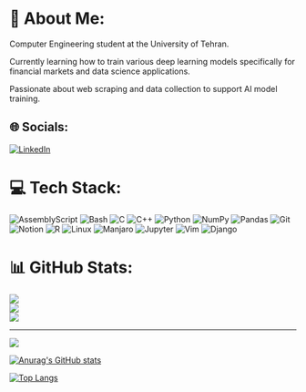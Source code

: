# 💫 About Me:
Computer Engineering student at the University of Tehran.

Currently learning how to train various deep learning models specifically for financial markets and data science applications.

Passionate about web scraping and data collection to support AI model training. 

## 🌐 Socials:
[![LinkedIn](https://img.shields.io/badge/LinkedIn-%230077B5.svg?logo=linkedin&logoColor=white)](https://www.linkedin.com/in/farhad-ghanbari-98224524a/)
# 💻 Tech Stack:
![AssemblyScript](https://img.shields.io/badge/assembly%20script-%23000000.svg?style=for-the-badge&logo=assemblyscript&logoColor=white) ![Bash](https://img.shields.io/badge/Bash-4EAA25?logo=gnubash?style=for-the-badge&logoColor=fff) ![C](https://img.shields.io/badge/c-%2300599C.svg?style=for-the-badge&logo=c&logoColor=white) ![C++](https://img.shields.io/badge/c++-%2300599C.svg?style=for-the-badge&logo=c%2B%2B&logoColor=white) ![Python](https://img.shields.io/badge/python-3670A0?style=for-the-badge&logo=python&logoColor=ffdd54) ![NumPy](https://img.shields.io/badge/numpy-%23013243.svg?style=for-the-badge&logo=numpy&logoColor=white) ![Pandas](https://img.shields.io/badge/pandas-%23150458.svg?style=for-the-badge&logo=pandas&logoColor=white) ![Git](https://img.shields.io/badge/git-%23F05033.svg?style=for-the-badge&logo=git&logoColor=white) ![Notion](https://img.shields.io/badge/Notion-%23000000.svg?style=for-the-badge&logo=notion&logoColor=white) ![R](https://img.shields.io/badge/r-%23276DC3.svg?style=for-the-badge&logo=r&logoColor=white) ![Linux](https://img.shields.io/badge/Linux-FCC624?style=for-the-badge&logo=linux&logoColor=black) ![Manjaro](https://img.shields.io/badge/Manjaro-35BF5C?style=for-the-badge&logo=manjaro&logoColor=fff) ![Jupyter](https://img.shields.io/badge/Jupyter-%23F37626.svg?style=for-the-badge&logo=Jupyter&logoColor=white) ![Vim](https://img.shields.io/badge/Vim-%2311AB00.svg?style=for-the-badge&logo=vim&logoColor=white) ![Django](https://img.shields.io/badge/Django-%23092E20.svg?style=for-the-badge&logo=django&logoColor=white)
# 📊 GitHub Stats:
![](https://github-readme-stats.vercel.app/api?username=ex-2002&theme=dark&hide_border=false&include_all_commits=true&count_private=true)<br/>
![](https://github-readme-streak-stats.herokuapp.com/?user=ex-2002&theme=dark&hide_border=false)<br/>
![](https://github-readme-stats.vercel.app/api/top-langs/?username=ex-2002&theme=dark&hide_border=false&include_all_commits=true&count_private=true&layout=compact)

---
[![](https://visitcount.itsvg.in/api?id=ex-2002&icon=0&color=0)](https://visitcount.itsvg.in)

<!-- Proudly created with GPRM ( https://gprm.itsvg.in ) -->


[![Anurag's GitHub stats](https://github-readme-stats.vercel.app/api?username=lanzik&theme=cobalt&hide=prs&count_private=true&show_icons=true&include_all_commits=true)](https://github.com/anuraghazra/github-readme-stats) 


[![Top Langs](https://github-readme-stats.vercel.app/api/top-langs/?username=lanzik&layout=compact&langs_count=9&hide=css,html,Assembly,vhdl,antlr,tex&theme=cobalt)](https://github.com/anuraghazra/github-readme-stats)
